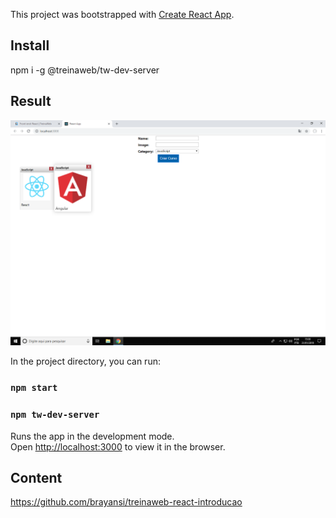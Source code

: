 This project was bootstrapped with [Create React App](https://github.com/facebook/create-react-app).
## Install
npm i -g @treinaweb/tw-dev-server

## Result

<div>
    <img src="https://github.com/brayansi/2019-React/blob/master/result.png" width="auto" height="auto" />
  </div>

In the project directory, you can run:

### `npm start`
### `npm tw-dev-server`

Runs the app in the development mode.<br>
Open [http://localhost:3000](http://localhost:3000) to view it in the browser.

## Content
https://github.com/brayansi/treinaweb-react-introducao

